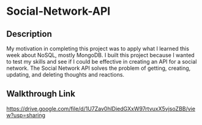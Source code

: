 # Social-Network-API

## Description
My motivation in completing this project was to apply what I learned this week about NoSQL, mostly MongoDB. I built this project because I wanted to test my skills and see if I could be effective in creating an API for a social network. The Social Network API solves the problem of getting, creating, updating, and deleting thoughts and reactions.   

## Walkthrough Link
https://drive.google.com/file/d/1U7Zav0hlDiedGXxW97rtvuxX5vjsoZBB/view?usp=sharing
